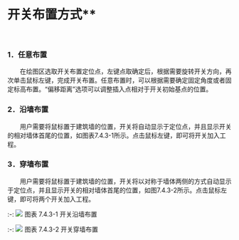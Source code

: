 # 开关布置方式**
<br/>

### 1．任意布置

&emsp;&emsp;在绘图区选取开关布置定位点，左键点取确定后，根据需要旋转开关方向，再次单击鼠标左键，完成开关布置。任意布置时，可以根据需要确定固定角度或者固定标高布置。“偏移距离”选项可以调整插入点相对于开关初始基点的位置。

### 2．沿墙布置

&emsp;&emsp;用户需要将鼠标置于建筑墙的位置，开关将自动显示于定位点，并且显示开关的相对墙体首尾的位置，如图表7.4.3-1所示。点击鼠标左键，即可将开关加入工程。

### 3．穿墙布置

&emsp;&emsp;用户需要将鼠标置于建筑墙的位置，开关将以对称于墙体两侧的方式自动显示于定位点，并且显示开关的相对墙体首尾的位置，如图7.4.3-2所示。点击鼠标左键，即可将两个开关加入工程。

:-: ![](images/410.png)
图表 7.4.3-1 开关沿墙布置

:-: ![](images/411.png)
图表 7.4.3-2 开关穿墙布置